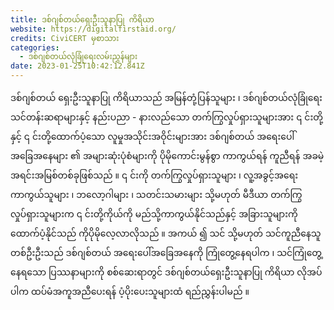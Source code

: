 ```yaml
---
title: ဒစ်ဂျစ်တယ်‌ရှေးဦးသူနာပြု ကိရိယာ
website: https://digitalfirstaid.org/
credits: CiviCERT မှစာသား
categories:
  - ဒစ်ဂျစ်တယ်လုံခြုံရေးလမ်းညွှန်များ
date: 2023-01-25T10:42:12.841Z
--- 
```

ဒစ်ဂျစ်တယ် ရှေးဦးသူနာပြု ကိရိယာသည် အမြန်တုံ့ပြန်သူများ ၊ ဒစ်ဂျစ်တယ်လုံခြုံရေးသင်တန်းဆရာများနှင့် နည်းပညာ - နားလည်သော တက်ကြွလှုပ်ရှားသူများအား ၎ င်းတို့နှင့် ၎ င်းတို့ထောက်ပံ့သော လူမှုအသိုင်းအဝိုင်းများအား ဒစ်ဂျစ်တယ် အရေးပေါ်အခြေအနေများ ၏ အများဆုံးပုံစံများကို ပိုမိုကောင်းမွန်စွာ ကာကွယ်ရန် ကူညီရန် အခမဲ့အရင်းအမြစ်တစ်ခုဖြစ်သည် ။ ၎ င်းကို တက်ကြွလှုပ်ရှားသူများ ၊ လူ့အခွင့်အရေးကာကွယ်သူများ ၊ ဘလော့ဂါများ ၊ သတင်းသမားများ သို့မဟုတ် မီဒီယာ တက်ကြွလှုပ်ရှားသူများက ၎ င်းတို့ကိုယ်ကို မည်သို့ကာကွယ်နိုင်သည်နှင့် အခြားသူများကိုထောက်ပံ့နိုင်သည် ကိုပိုမိုလေ့လာလိုသည် ။ အကယ် ၍ သင် သို့မဟုတ် သင်ကူညီနေသူတစ်ဦးဦးသည် ဒစ်ဂျစ်တယ် အရေးပေါ်အခြေအနေကို ကြုံတွေ့နေရပါက ၊ သင်ကြုံတွေ့နေရသော ပြဿနာများကို စစ်ဆေးရာတွင် ဒစ်ဂျစ်တယ်ရှေးဦးသူနာပြု ကိရိယာ လိုအပ်ပါက ထပ်မံအကူအညီပေးရန် ပံ့ပိုးပေးသူများထံ ရည်ညွှန်းပါမည် ။